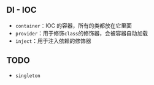 ## DI - IOC

- `container`：IOC 的容器，所有的类都放在它里面
- `provider`：用于修饰`class`的修饰器，会被容器自动加载
- `inject`：用于注入依赖的修饰器

## TODO
- `singleton`
